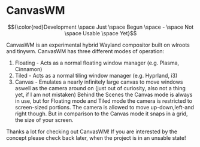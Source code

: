 # CanvasWM

$${\color{red}Development \space Just \space Begun \space - \space Not \space Usable \space Yet}$$

CanvasWM is an experimental hybrid Wayland compositor built on wlroots and tinywm. CanvasWM has three different modes of operation:
1. Floating - Acts as a normal floating window manager (e.g. Plasma, Cinnamon)
2. Tiled - Acts as a normal tiling window manager (e.g. Hyprland, i3)
3. Canvas - Emulates a nearly infinitely large canvas to move windows aswell as the camera around on (just out of curiosity, also not a thing yet, if I am not mistaken)
Behind the Scenes the Canvas mode is always in use, but for Floating mode and Tiled mode the camera is restricted to screen-sized portions. The camera is allowed to move up-down,left-and right though. But in comparison to the Canvas mode it snaps in a grid, the size of your screen.

Thanks a lot for checking out CanvasWM! If you are interested by the concept please check back later, when the project is in an unsable state!

